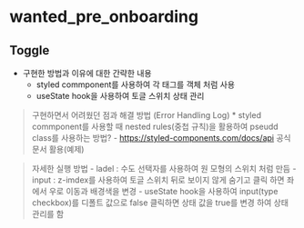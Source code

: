 # wanted_pre_onboarding
## Toggle
  - 구현한 방법과 이유에 대한 간략한 내용
    * styled commponent를 사용하여 각 태그를 객체 처럼 사용
    * useState hook을 사용하여 토글 스위치 상태 관리

  > 구현하면서 어려웠던 점과 해결 방법 (Error Handling Log)
    * styled commponent를 사용할 때 nested rules(중첩 규칙)을 활용하여 pseudd class를 사용하는 방법? 
      - https://styled-components.com/docs/api 공식 문서 활용(예제)

  > 자세한 실행 방법
    - ladel : 수도 선택자를 사용하여 원 모형의 스위치 처럼 만듬
    - input : z-imdex를 사용하여 토글 스위치 뒤로 보이지 않게 숨기고 클릭 하면 좌에서 우로 이동과 배경색을 변경
    - useState hook을 사용하여 input(type checkbox)를 디폴트 값으로 false 클릭하면 상태 값을 true를 변경 하여 상태 관리를 함
